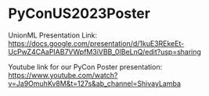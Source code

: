 # PyConUS2023Poster

UnionML Presentation Link: 
https://docs.google.com/presentation/d/1kuE3REkeEt-UcPwZ4CAaPIAB7VWpfM3iVBB_0IBeLnQ/edit?usp=sharing

Youtube link for our PyCon Poster presentation: https://www.youtube.com/watch?v=Ja9OmuhKv8M&t=127s&ab_channel=ShivayLamba


